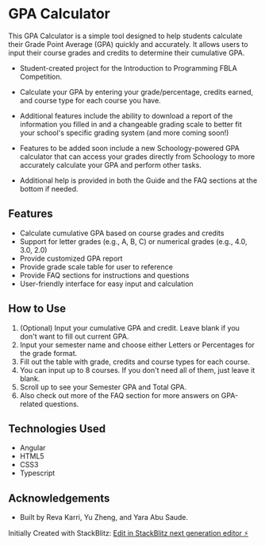 # GPA Calculator

This GPA Calculator is a simple tool designed to help students calculate their Grade Point Average (GPA) quickly and accurately. It allows users to input their course grades and credits to determine their cumulative GPA.

- Student-created project for the Introduction to Programming FBLA Competition.

- Calculate your GPA by entering your grade/percentage, credits earned, and course type for each course you have.   

- Additional features include the ability to download a report of the information you filled in and a changeable grading scale to better fit your school's specific grading system (and more coming soon!)

- Features to be added soon include a new Schoology-powered GPA calculator that can access your grades directly from Schoology to more accurately calculate your GPA and perform other tasks. 

- Additional help is provided in both the Guide and the FAQ sections at the bottom if needed.

## Features

- Calculate cumulative GPA based on course grades and credits
- Support for letter grades (e.g., A, B, C) or numerical grades (e.g., 4.0, 3.0, 2.0)
- Provide customized GPA report
- Provide grade scale table for user to reference
- Provide FAQ sections for instructions and questions 
- User-friendly interface for easy input and calculation

## How to Use


1. (Optional) Input your cumulative GPA and credit. Leave blank if you don't want to fill out current GPA.
2. Input your semester name and choose either Letters or Percentages for the grade format.
3. Fill out the table with grade, credits and course types for each course.
4. You can input up to 8 courses. If you don't need all of them, just leave it blank.
5. Scroll up to see your Semester GPA and Total GPA.
6. Also check out more of the FAQ section for more answers on GPA-related questions.

## Technologies Used

- Angular
- HTML5
- CSS3
- Typescript


## Acknowledgements

- Built by Reva Karri, Yu Zheng, and Yara Abu Saude.

Initially Created with StackBlitz:
[Edit in StackBlitz next generation editor ⚡️](https://stackblitz.com/~/github.com/Little6thingys/FBLA_IntroToProgramming_GPACalc)